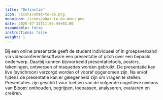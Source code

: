 ```yaml
---
title: "Definitie"
icon: /icons/what-to-do.png
menuicon: /icons/what-to-do-menu.png
date: 2020-07-31T11:05:44+02:00
expandable: false
instructions: false
weight: 1
---
```


Bij een online presentatie geeft de student individueel of in groepsverband via videoconferentiesoftware een presentatie of pitch over een bepaald onderwerp. Daarbij kunnen bijvoorbeeld presentatietools, posters, tekeningen, ontwerpen of maquettes worden gebruikt. De presentatie kan live (synchroon) verzorgd worden of vooraf opgenomen zijn. Na en/of tijdens de presentatie kan er gelegenheid zijn om vragen te stellen. Presentaties zijn geschikt voor toetsen van de volgende cognitieve niveaus van [Bloom](https://www.utwente.nl/.uc/f84db0b51010284fa9c0174f5f903a6aaa8aeaf3a528a00/bloom-taxonomie-checklist.pdf): onthouden, begrijpen, toepassen, analyseren, evalueren en creëren.